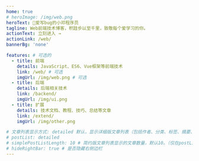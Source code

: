 ```yaml
---
home: true
# heroImage: /img/web.png
heroText: 🚀爱写bug的小邓程序员
tagline: Web前端技术博客，积跬步以至千里，致敬每个爱学习的你。
actionText: 立刻进入 →
actionLink: /web/
bannerBg: 'none'

features: # 可选的
  - title: 前端
    details: JavaScript、ES6、Vue框架等前端技术
    link: /web/ # 可选
    imgUrl: /img/web.png # 可选
  - title: 后端
    details: 后端相关技术
    link: /backend/
    imgUrl: /img/ui.png
  - title: 扩展
    details: 技术文档、教程、技巧、总结等文章
    link: /extend/
    imgUrl: /img/other.png

# 文章列表显示方式: detailed 默认，显示详细版文章列表（包括作者、分类、标签、摘要、分页等）| simple => 显示简约版文章列表（仅标题和日期）| none 不显示文章列表
# postList: detailed
# simplePostListLength: 10 # 简约版文章列表显示的文章数量，默认10。（仅在postList设置为simple时生效）
# hideRightBar: true # 是否隐藏右侧边栏
---
```


<style>
:root {
  --vp-home-hero-name-color: transparent;
  --vp-home-hero-name-background: -webkit-linear-gradient(120deg, #bd34fe 30%, #41d1ff);

  --vp-home-hero-image-background-image: linear-gradient(-45deg, #bd34fe 50%, #47caff 50%);
  --vp-home-hero-image-filter: blur(44px);
}
.banner-conent {
  /* display: flex; */
}
.banner {
  /* background: linear-gradient(to bottom, #f1f1f1 0%, #ffffff 100%)!important; */
  /* background: linear-gradient(to right, #e0eafc, #cfdef3)!important; */
  background: linear-gradient(to right, #bd34fe, #47caff)!important;
  backdrop-filter: blur(var(--vp-home-hero-image-filter));
  /* background: var(--vp-home-hero-image-background-image)!important;
  backdrop-filter: blur(var(--vp-home-hero-image-filter));
  -webkit-backdrop-filter: blur(var(--vp-home-hero-image-filter)); */
}
#main-title {
  color: transparent;
  background: var(--vp-home-hero-name-background);
  -webkit-background-clip: text; /* WebKit浏览器的前缀 */
  background-clip: text;
}

.icon{
  font-size: 30px;
}

@media (min-width: 640px) {
  :root {
    --vp-home-hero-image-filter: blur(56px);
  }
}

@media (min-width: 960px) {
  :root {
    --vp-home-hero-image-filter: blur(68px);
  }
}
</style>